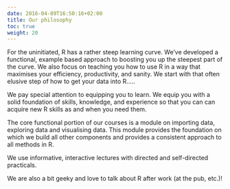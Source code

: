```yaml
---
date: 2016-04-09T16:50:16+02:00
title: Our philosophy
toc: true
weight: 20
---
```


For the uninitiated, R has a rather steep learning curve. We’ve developed a functional, example based approach to boosting you up the steepest part of the curve. We also focus on teaching you how to use R in a way that maximises your efficiency, productivity, and sanity. We start with that often elusive step of how to get your data into R…..

We pay special attention to equipping you to learn. We equip you with a solid foundation of skills, knowledge, and experience so that you can can acquire new R skills as and when you need them.

The core functional portion of our courses is a module on importing data, exploring data and visualising data. This module provides the foundation on which we build all other components and provides a consistent approach to all methods in R.

We use informative, interactive lectures with directed and self-directed practicals.

We are also a bit geeky and love to talk about R after work (at the pub, etc.)!
